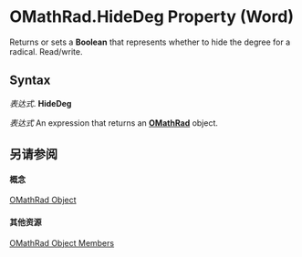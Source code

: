 
# OMathRad.HideDeg Property (Word)

Returns or sets a  **Boolean** that represents whether to hide the degree for a radical. Read/write.


## Syntax

 _表达式_. **HideDeg**

 _表达式_ An expression that returns an **[OMathRad](2179cda9-b1dc-9593-c4f9-99496081e191.md)** object.


## 另请参阅


#### 概念


[OMathRad Object](2179cda9-b1dc-9593-c4f9-99496081e191.md)
#### 其他资源


[OMathRad Object Members](http://msdn.microsoft.com/library/90b7d5a3-f695-9ae3-0cde-c86fbd94352f%28Office.15%29.aspx)